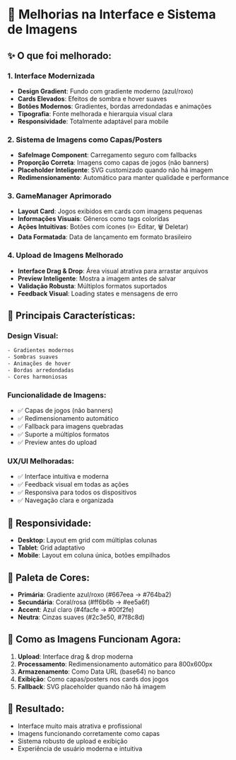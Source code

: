 # 🎨 Melhorias na Interface e Sistema de Imagens

## ✨ O que foi melhorado:

### 1. **Interface Modernizada**

- **Design Gradient**: Fundo com gradiente moderno (azul/roxo)
- **Cards Elevados**: Efeitos de sombra e hover suaves
- **Botões Modernos**: Gradientes, bordas arredondadas e animações
- **Tipografia**: Fonte melhorada e hierarquia visual clara
- **Responsividade**: Totalmente adaptável para mobile

### 2. **Sistema de Imagens como Capas/Posters**

- **SafeImage Component**: Carregamento seguro com fallbacks
- **Proporção Correta**: Imagens como capas de jogos (não banners)
- **Placeholder Inteligente**: SVG customizado quando não há imagem
- **Redimensionamento**: Automático para manter qualidade e performance

### 3. **GameManager Aprimorado**

- **Layout Card**: Jogos exibidos em cards com imagens pequenas
- **Informações Visuais**: Gêneros como tags coloridas
- **Ações Intuitivas**: Botões com ícones (✏️ Editar, 🗑️ Deletar)
- **Data Formatada**: Data de lançamento em formato brasileiro

### 4. **Upload de Imagens Melhorado**

- **Interface Drag & Drop**: Área visual atrativa para arrastar arquivos
- **Preview Inteligente**: Mostra a imagem antes de salvar
- **Validação Robusta**: Múltiplos formatos suportados
- **Feedback Visual**: Loading states e mensagens de erro

## 🎯 Principais Características:

### **Design Visual:**

```css
- Gradientes modernos
- Sombras suaves
- Animações de hover
- Bordas arredondadas
- Cores harmoniosas
```

### **Funcionalidade de Imagens:**

- ✅ Capas de jogos (não banners)
- ✅ Redimensionamento automático
- ✅ Fallback para imagens quebradas
- ✅ Suporte a múltiplos formatos
- ✅ Preview antes do upload

### **UX/UI Melhoradas:**

- ✅ Interface intuitiva e moderna
- ✅ Feedback visual em todas as ações
- ✅ Responsiva para todos os dispositivos
- ✅ Navegação clara e organizada

## 📱 Responsividade:

- **Desktop**: Layout em grid com múltiplas colunas
- **Tablet**: Grid adaptativo
- **Mobile**: Layout em coluna única, botões empilhados

## 🎨 Paleta de Cores:

- **Primária**: Gradiente azul/roxo (#667eea → #764ba2)
- **Secundária**: Coral/rosa (#ff6b6b → #ee5a6f)
- **Accent**: Azul claro (#4facfe → #00f2fe)
- **Neutra**: Cinzas suaves (#2c3e50, #7f8c8d)

## 📸 Como as Imagens Funcionam Agora:

1. **Upload**: Interface drag & drop moderna
2. **Processamento**: Redimensionamento automático para 800x600px
3. **Armazenamento**: Como Data URL (base64) no banco
4. **Exibição**: Como capas/posters nos cards dos jogos
5. **Fallback**: SVG placeholder quando não há imagem

## 🚀 Resultado:

- Interface muito mais atrativa e profissional
- Imagens funcionando corretamente como capas
- Sistema robusto de upload e exibição
- Experiência de usuário moderna e intuitiva
